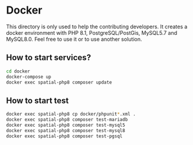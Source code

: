 Docker
======

This directory is only used to help the contributing developers. It creates a docker environment with PHP 8.1, 
PostgreSQL/PostGis, MySQL5.7 and MySQL8.0. Feel free to use it or to use another solution.

How to start services?
----------------------
```bash
cd docker
docker-compose up
docker exec spatial-php8 composer update
```

How to start test
-----------------
```bash
docker exec spatial-php8 cp docker/phpunit*.xml . 
docker exec spatial-php8 composer test-mariadb
docker exec spatial-php8 composer test-mysql5
docker exec spatial-php8 composer test-mysql8
docker exec spatial-php8 composer test-pgsql
